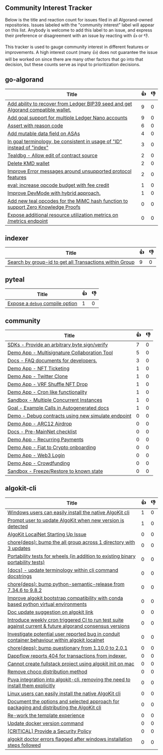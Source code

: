 
Community Interest Tracker
----------------------

Below is the title and reaction count for issues filed in all Algorand-owned repositories. Issues labeled with the "community interest" label will appear on this list. Anybody is welcome to add this label to an issue, and express their preference or disagreement with an issue by reacting with :+1: or :-1:.

This tracker is used to gauge community interest in different features or improvements. A high interest count (many :+1:) does not guarantee the issue will be worked on since there are many other factors that go into that decision, but these counts serve as input to prioritization decisions.

## go-algorand
| Title | :+1: | :-1: |
| ----- | -- | ---- |
| [Add ability to recover from Ledger BIP39 seed and get Algorand compatible wallet.](https://github.com/algorand/go-algorand/issues/2124) | 9 | 0 |
| [Add goal support for multiple Ledger Nano accounts ](https://github.com/algorand/go-algorand/issues/1930) | 9 | 0 |
| [Assert with reason code](https://github.com/algorand/go-algorand/issues/3013) | 6 | 0 |
| [Add mutable data field on ASAs](https://github.com/algorand/go-algorand/issues/5264) | 4 | 0 |
| [In goal terminology, be consistent in usage of "ID" instead of "index" ](https://github.com/algorand/go-algorand/issues/3671) | 3 | 0 |
| [Tealdbg - Allow edit of contract source](https://github.com/algorand/go-algorand/issues/3302) | 2 | 0 |
| [Delete KMD wallet](https://github.com/algorand/go-algorand/issues/3249) | 2 | 0 |
| [Improve Error messages around unsupported protocol features](https://github.com/algorand/go-algorand/issues/2186) | 2 | 0 |
| [eval: increase opcode budget with fee credit](https://github.com/algorand/go-algorand/pull/5943) | 1 | 0 |
| [Improve DevMode with hybrid approach.](https://github.com/algorand/go-algorand/issues/2770) | 1 | 0 |
| [Add new teal opcodes for the MiMC hash function to support Zero Knowledge Proofs](https://github.com/algorand/go-algorand/pull/5978) | 0 | 0 |
| [Expose additional resource utilization metrics on /metrics endpoint](https://github.com/algorand/go-algorand/issues/5097) | 0 | 0 |

## indexer
| Title | :+1: | :-1: |
| ----- | -- | ---- |
| [Search by group-id to get all Transactions within Group](https://github.com/algorand/indexer/issues/135) | 9 | 0 |

## pyteal
| Title | :+1: | :-1: |
| ----- | -- | ---- |
| [Expose a `debug` compile option](https://github.com/algorand/pyteal/issues/282) | 1 | 0 |

## community
| Title | :+1: | :-1: |
| ----- | -- | ---- |
| [SDKs - Provide an arbitrary byte sign/verify](https://github.com/algorand-devrel/community/issues/10) | 7 | 0 |
| [Demo App - Multisignature Collaboration Tool](https://github.com/algorand-devrel/community/issues/14) | 5 | 0 |
| [Docs - FAQ documents for developers. ](https://github.com/algorand-devrel/community/issues/28) | 3 | 0 |
| [Demo App - NFT Ticketing](https://github.com/algorand-devrel/community/issues/32) | 1 | 0 |
| [Demo App - Twitter Clone](https://github.com/algorand-devrel/community/issues/30) | 1 | 0 |
| [Demo App -  VRF Shuffle NFT Drop](https://github.com/algorand-devrel/community/issues/24) | 1 | 0 |
| [Demo App - Cron like functionality](https://github.com/algorand-devrel/community/issues/15) | 1 | 0 |
| [Sandbox - Multiple Concurrent Instances](https://github.com/algorand-devrel/community/issues/4) | 1 | 0 |
| [Goal - Example Calls in Autogenerated docs](https://github.com/algorand-devrel/community/issues/1) | 1 | 0 |
| [Demo - Debug contracts using new simulate endpoint](https://github.com/algorand-devrel/community/issues/34) | 0 | 0 |
| [Demo App - ARC12 Airdrop](https://github.com/algorand-devrel/community/issues/33) | 0 | 0 |
| [Docs - Pre-MainNet checklist](https://github.com/algorand-devrel/community/issues/29) | 0 | 0 |
| [Demo App - Recurring Payments](https://github.com/algorand-devrel/community/issues/26) | 0 | 0 |
| [Demo App - Fiat to Crypto onboarding](https://github.com/algorand-devrel/community/issues/25) | 0 | 0 |
| [Demo App - Web3 Login](https://github.com/algorand-devrel/community/issues/23) | 0 | 0 |
| [Demo App - Crowdfunding](https://github.com/algorand-devrel/community/issues/22) | 0 | 0 |
| [Sandbox - Freeze/Restore to known state](https://github.com/algorand-devrel/community/issues/3) | 0 | 0 |

## algokit-cli
| Title | :+1: | :-1: |
| ----- | -- | ---- |
| [Windows users can easily install the native AlgoKit cli](https://github.com/algorandfoundation/algokit-cli/issues/387) | 1 | 0 |
| [Prompt user to update AlgoKit when new version is detected](https://github.com/algorandfoundation/algokit-cli/issues/349) | 1 | 0 |
| [AlgoKit LocalNet Starting Up Issue](https://github.com/algorandfoundation/algokit-cli/issues/579) | 0 | 0 |
| [chore(deps): bump the all group across 1 directory with 3 updates](https://github.com/algorandfoundation/algokit-cli/pull/578) | 0 | 0 |
| [Portability tests for wheels (in addition to existing binary portability tests)](https://github.com/algorandfoundation/algokit-cli/issues/576) | 0 | 0 |
| [[docs] - update terminology within cli command docstrings](https://github.com/algorandfoundation/algokit-cli/issues/542) | 0 | 0 |
| [chore(deps): bump python-semantic-release from 7.34.6 to 9.8.2](https://github.com/algorandfoundation/algokit-cli/pull/520) | 0 | 0 |
| [Improve algokit bootstrap compatibility with conda based python virtual environments](https://github.com/algorandfoundation/algokit-cli/issues/508) | 0 | 0 |
| [Doc update suggestion on algokit link](https://github.com/algorandfoundation/algokit-cli/issues/507) | 0 | 0 |
| [Introduce weekly cron triggered CI to run test suite against current & future algorand consensus versions](https://github.com/algorandfoundation/algokit-cli/issues/506) | 0 | 0 |
| [Investigate potential user reported bug in conduit container behaviour within algokit localnet](https://github.com/algorandfoundation/algokit-cli/issues/485) | 0 | 0 |
| [chore(deps): bump questionary from 1.10.0 to 2.0.1](https://github.com/algorandfoundation/algokit-cli/pull/481) | 0 | 0 |
| [Dappflow reports 404 for transactions from indexer.](https://github.com/algorandfoundation/algokit-cli/issues/470) | 0 | 0 |
| [Cannot create fullstack project using algokit init on mac](https://github.com/algorandfoundation/algokit-cli/issues/464) | 0 | 0 |
| [Remove choco distribution method](https://github.com/algorandfoundation/algokit-cli/issues/437) | 0 | 0 |
| [Puya integration into algokit-cli, removing the need to install them explicitly](https://github.com/algorandfoundation/algokit-cli/issues/400) | 0 | 0 |
| [Linux users can easily install the native AlgoKit cli](https://github.com/algorandfoundation/algokit-cli/issues/388) | 0 | 0 |
| [Document the options and selected approach for packaging and distributing the AlgoKit cli](https://github.com/algorandfoundation/algokit-cli/issues/386) | 0 | 0 |
| [Re-work the template experience](https://github.com/algorandfoundation/algokit-cli/issues/381) | 0 | 0 |
| [Update docker version command](https://github.com/algorandfoundation/algokit-cli/pull/287) | 0 | 0 |
| [[CRITICAL] Provide a Security Policy](https://github.com/algorandfoundation/algokit-cli/issues/233) | 0 | 0 |
| [algokit doctor errors flagged after windows installation steps followed](https://github.com/algorandfoundation/algokit-cli/issues/228) | 0 | 0 |
